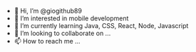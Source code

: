 - 👋 Hi, I’m @giogithub89
- 👀 I’m interested in mobile development
- 🌱 I’m currently learning Java, CSS, React, Node, Javascript
- 💞️ I’m looking to collaborate on ...
- 📫 How to reach me ...

<!---
giogithub89/giogithub89 is a ✨ special ✨ repository because its `README.md` (this file) appears on your GitHub profile.
You can click the Preview link to take a look at your changes.
--->
